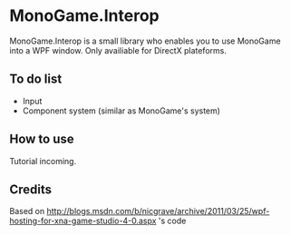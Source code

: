 MonoGame.Interop
====

MonoGame.Interop is a small library who enables you to use MonoGame into a WPF window.
Only availiable for DirectX plateforms.

To do list
----

- Input
- Component system (similar as MonoGame's system)

How to use
----

Tutorial incoming.

Credits
----

Based on http://blogs.msdn.com/b/nicgrave/archive/2011/03/25/wpf-hosting-for-xna-game-studio-4-0.aspx 's code
